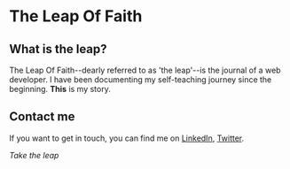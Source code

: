 # The Leap Of Faith

## What is the leap?

The Leap Of Faith--dearly referred to as 'the leap'--is the journal of a web developer. I have been documenting my self-teaching journey since the beginning. **This** is my story.

## Contact me
If you want to get in touch, you can find me on [LinkedIn](https://www.linkedin.com/in/eltorres/), [Twitter](https://twitter.com/eltorres720).

*Take the leap*